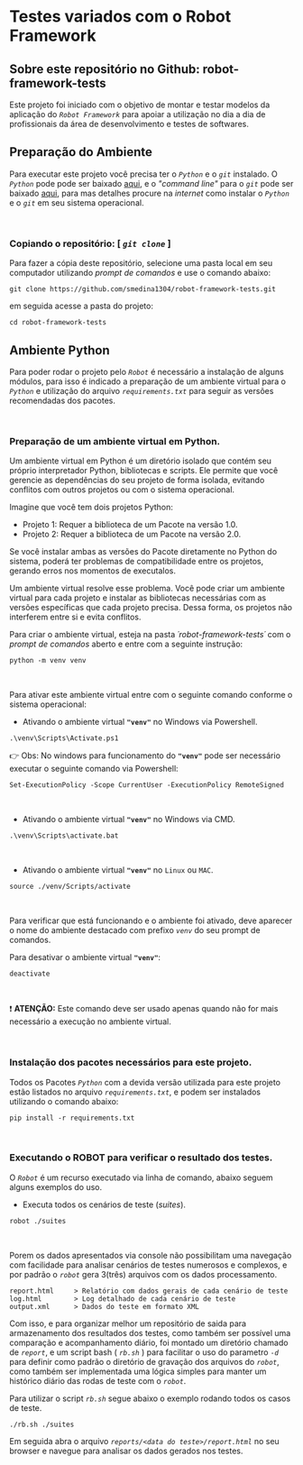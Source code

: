 # Testes variados com o Robot Framework

## Sobre este repositório no Github: robot-framework-tests

Este projeto foi iniciado com o objetivo de montar e testar modelos da aplicação do _`Robot Framework`_ para apoiar a utilização no dia a dia de profissionais da área de desenvolvimento e testes de softwares.


## Preparação do Ambiente

Para executar este projeto você precisa ter o _`Python`_ e o _`git`_ instalado. O _`Python`_ pode pode ser baixado [aqui](https://www.python.org/downloads/), e o _"command line"_ para o _`git`_ pode ser baixado [aqui](https://git-scm.com/downloads), para mas detalhes procure na _internet_ como instalar o _`Python`_ e o _`git`_ em seu sistema operacional.

<br>

### Copiando o repositório: [  _`git clone`_ ]

Para fazer a cópia deste repositório, selecione uma pasta local em seu computador utilizando _prompt de comandos_ e use o comando abaixo:

```shell
git clone https://github.com/smedina1304/robot-framework-tests.git
```

em seguida acesse a pasta do projeto:

```shell
cd robot-framework-tests
```

## Ambiente Python

Para poder rodar o projeto pelo _`Robot`_ é necessário a instalação de alguns módulos, para isso é indicado a preparação de um ambiente virtual para o _`Python`_ e utilização do arquivo _`requirements.txt`_ para seguir as versões recomendadas dos pacotes.

<br>

### Preparação de um ambiente virtual em Python.

Um ambiente virtual em Python é um diretório isolado que contém seu próprio interpretador Python, bibliotecas e scripts. Ele permite que você gerencie as dependências do seu projeto de forma isolada, evitando conflitos com outros projetos ou com o sistema operacional.

Imagine que você tem dois projetos Python:

- Projeto 1: Requer a biblioteca de um Pacote na versão 1.0.
- Projeto 2: Requer a biblioteca de um Pacote na versão 2.0.

Se você instalar ambas as versões do Pacote diretamente no Python do sistema, poderá ter problemas de compatibilidade entre os projetos, gerando erros nos momentos de executalos.

Um ambiente virtual resolve esse problema. Você pode criar um ambiente virtual para cada projeto e instalar as bibliotecas necessárias com as versões específicas que cada projeto precisa. Dessa forma, os projetos não interferem entre si e evita conflitos.

Para criar o ambiente virtual, esteja na pasta _´robot-framework-tests´_ com o _prompt de comandos_ aberto e entre com a seguinte instrução:

```shell
python -m venv venv
```

<br>

Para ativar este ambiente virtual entre com o seguinte comando conforme o sistema operacional:

- Ativando o ambiente virtual **`"venv"`** no Windows via Powershell.

```shell
.\venv\Scripts\Activate.ps1
```

:point_right: Obs: No windows para funcionamento do **`"venv"`** pode ser necessário executar o seguinte comando via Powershell:

```shell
Set-ExecutionPolicy -Scope CurrentUser -ExecutionPolicy RemoteSigned
```

<br>

- Ativando o ambiente virtual **`"venv"`** no Windows via CMD.

```shell
.\venv\Scripts\activate.bat
```

<br>

- Ativando o ambiente virtual **`"venv"`** no `Linux` ou `MAC`.

```shell
source ./venv/Scripts/activate
```
<br>

Para verificar que está funcionando e o ambiente foi ativado, deve aparecer o nome do ambiente destacado com prefixo _`venv`_ do seu prompt de comandos.
<br>

Para desativar o ambiente virtual **`"venv"`**:
<br>

```shell
deactivate
```
<br>

:exclamation: **ATENÇÃO:** Este comando deve ser usado apenas quando não for mais necessário a execução no ambiente virtual.

<br>


### Instalação dos pacotes necessários para este projeto.

Todos os Pacotes _`Python`_ com a devida versão utilizada para este projeto estão listados no arquivo _`requirements.txt`_, e podem ser instalados utilizando o comando abaixo:

```shell
pip install -r requirements.txt
```

<br>

### Executando o ROBOT para verificar o resultado dos testes.

O _`Robot`_ é um recurso executado via linha de comando, abaixo seguem alguns exemplos do uso.

- Executa todos os cenários de teste (_suites_).

```shell
robot ./suites
```
<br>

Porem os dados apresentados via console não possibilitam uma navegação com facilidade para analisar cenários de testes numerosos e complexos, e por padrão o _`robot`_ gera 3(três) arquivos com os dados processamento.


```
report.html     > Relatório com dados gerais de cada cenário de teste 
log.html        > Log detalhado de cada cenário de teste
output.xml      > Dados do teste em formato XML
```

Com isso, e para organizar melhor um repositório de saida para armazenamento dos resultados dos testes, como também ser possível uma comparação e acompanhamento diário, foi montado um diretório chamado de  _`report`_, e um script bash ( _`rb.sh`_ ) para facilitar o uso do parametro _`-d`_ para definir como padrão o diretório de gravação dos arquivos do _`robot`_, como também ser implementada uma lógica simples para manter um histórico diário das rodas de teste com o _`robot`_.

Para utilizar o script _`rb.sh`_ segue abaixo o exemplo rodando todos os casos de teste.

```shell
./rb.sh ./suites
```

Em seguida abra o arquivo _`reports/<data do teste>/report.html`_ no seu browser e navegue para analisar os dados gerados nos testes.
